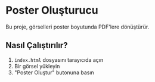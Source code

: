 # Poster Oluşturucu

Bu proje, görselleri poster boyutunda PDF'lere dönüştürür.

## Nasıl Çalıştırılır?
1. `index.html` dosyasını tarayıcıda açın
2. Bir görsel yükleyin
3. "Poster Oluştur" butonuna basın
